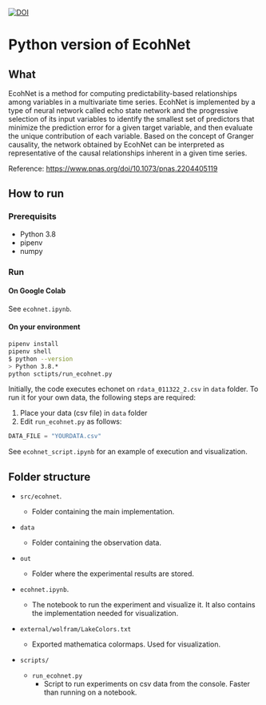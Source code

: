 [![DOI](https://zenodo.org/badge/697528491.svg)](https://zenodo.org/badge/latestdoi/697528491)

# Python version of EcohNet
## What
EcohNet is a method for computing predictability-based relationships among variables in a multivariate time series.
EcohNet is implemented by a type of neural network called echo state network and the progressive selection of its 
input variables to identify the smallest set of predictors that minimize the prediction error for a given target 
variable, and then evaluate the unique contribution of each variable. Based on the concept of Granger causality, 
the network obtained by EcohNet can be interpreted as representative of the causal relationships inherent in a 
given time series.


Reference: https://www.pnas.org/doi/10.1073/pnas.2204405119


## How to run
### Prerequisits
- Python 3.8
- pipenv
- numpy

### Run

#### On Google Colab
See `ecohnet.ipynb`.

#### On your environment
```` sh
pipenv install
pipenv shell
$ python --version
> Python 3.8.*
python sctipts/run_ecohnet.py
````

Initially, the code executes echonet on `rdata_011322_2.csv` in `data` folder. To run it for your own data, the following steps are required:
1) Place your data (csv file) in `data` folder
2) Edit `run_ecohnet.py` as follows:
```python
DATA_FILE = "YOURDATA.csv"
````
See `ecohnet_script.ipynb` for an example of execution and visualization.

## Folder structure
- `src/ecohnet`.
    - Folder containing the main implementation.

- `data`
    - Folder containing the observation data.

- `out`
    - Folder where the experimental results are stored.

- `ecohnet.ipynb`.
    - The notebook to run the experiment and visualize it. It also contains the implementation needed for visualization.

- `external/wolfram/LakeColors.txt`
    - Exported mathematica colormaps. Used for visualization.

- `scripts/`
    - `run_ecohnet.py`
        - Script to run experiments on csv data from the console. Faster than running on a notebook.
